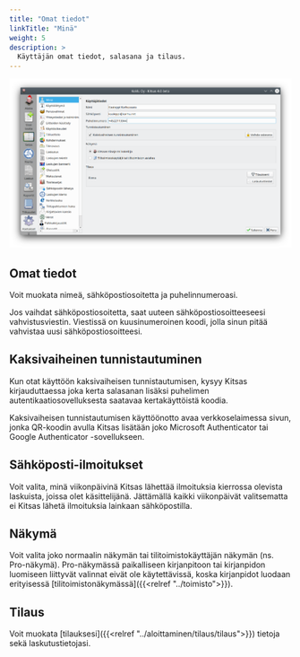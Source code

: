 ```yaml
---
title: "Omat tiedot"
linkTitle: "Minä"
weight: 5
description: >
  Käyttäjän omat tiedot, salasana ja tilaus.
---
```


![](/img/fi/asetukset/mina.png)

## Omat tiedot

Voit muokata nimeä, sähköpostiosoitetta ja puhelinnumeroasi.

Jos vaihdat sähköpostiosoitetta, saat uuteen sähköpostiosoitteeseesi vahvistusviestin. Viestissä on kuusinumeroinen koodi, jolla sinun pitää vahvistaa uusi sähköpostiosoitteesi.

## Kaksivaiheinen tunnistautuminen

Kun otat käyttöön kaksivaiheisen tunnistautumisen, kysyy Kitsas kirjauduttaessa joka kerta salasanan lisäksi puhelimen autentikaatiosovelluksesta saatavaa kertakäyttöistä koodia.

Kaksivaiheisen tunnistautumisen käyttöönotto avaa verkkoselaimessa sivun, jonka QR-koodin avulla Kitsas lisätään joko Microsoft Authenticator tai Google Authenticator -sovellukseen.

## Sähköposti-ilmoitukset

Voit valita, minä viikonpäivinä Kitsas lähettää ilmoituksia kierrossa olevista laskuista, joissa olet käsittelijänä. Jättämällä kaikki viikonpäivät valitsematta ei Kitsas lähetä ilmoituksia lainkaan sähköpostilla.

## Näkymä

Voit valita joko normaalin näkymän tai tilitoimistokäyttäjän näkymän (ns. Pro-näkymä). Pro-näkymässä paikalliseen kirjanpitoon tai kirjanpidon luomiseen liittyvät valinnat eivät ole käytettävissä, koska kirjanpidot luodaan erityisessä [tilitoimistonäkymässä]({{<relref "../toimisto">}}).

## Tilaus

Voit muokata [tilauksesi]({{<relref "../aloittaminen/tilaus/tilaus">}}) tietoja sekä laskutustietojasi.
